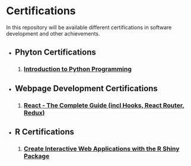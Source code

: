 <style>
  div {
    background: yelow;
  }
</style>

<div>
  <h1> Certifications </h1>

  <p> In this repository will be available different certifications in software development and other achievements. </p>
</div>
<div>
  <ul>
    <li>
      <h2> Phyton Certifications </h2>
      <ol>
        <li><h3><a href="Udemy Certifications/Introduction to Python Programming.pdf"> Introduction to Python Programming </a></h3></li>
      </ol>
    </li>
    <li>
      <h2> Webpage Development Certifications </h2>
      <ol>
        <li><h3><a href="Udemy Certifications/React - The Complete Guide (incl Hooks, React Router, Redux).pdf"> React - The Complete Guide (incl Hooks, React Router, Redux) </a></h3></li>
      </ol>
    </li>
    <li>
      <h2> R Certifications </h2>
      <ol>
        <li><h3><a href="Udemy Certifications/Create Interactive Web Applications with the R Shiny Package - Certification.pdf"> Create Interactive Web Applications with the R Shiny Package </a></h3></li>
      </ol>
    </li>
  </ul>
</div>


